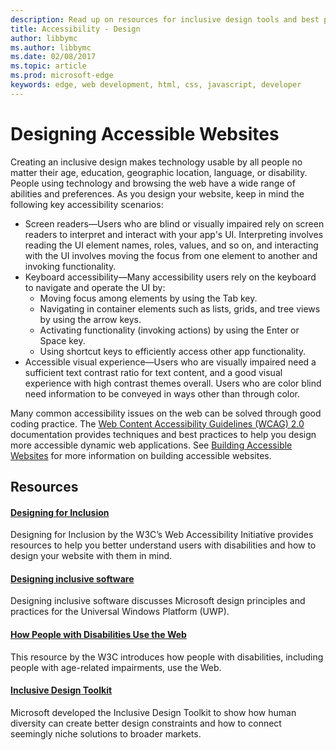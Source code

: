 ---description: Read up on resources for inclusive design tools and best practices.
title: Accessibility - Design
author: libbymc
ms.author: libbymc
ms.date: 02/08/2017
ms.topic: article
ms.prod: microsoft-edge
keywords: edge, web development, html, css, javascript, developer
---# Designing Accessible WebsitesCreating an inclusive design makes technology usable by all people no matter their age, education, geographic location, language, or disability. People using technology and browsing the web have a wide range of abilities and preferences. As you design your website, keep in mind the following key accessibility scenarios:* Screen readers—Users who are blind or visually impaired rely on screen readers to interpret and interact with your app's UI. Interpreting involves reading the UI element names, roles, values, and so on, and interacting with the UI involves moving the focus from one element to another and invoking functionality.* Keyboard accessibility—Many accessibility users rely on the keyboard to navigate and operate the UI by:  * Moving focus among elements by using the Tab key.  * Navigating in container elements such as lists, grids, and tree views by using the arrow keys.  * Activating functionality (invoking actions) by using the Enter or Space key.  * Using shortcut keys to efficiently access other app functionality.* Accessible visual experience—Users who are visually impaired need a sufficient text contrast ratio for text content, and a good visual experience with high contrast themes overall. Users who are color blind need information to be conveyed in ways other than through color.Many common accessibility issues on the web can be solved through good coding practice.  The [Web Content Accessibility Guidelines (WCAG) 2.0](https://www.w3.org/TR/WCAG20/) documentation provides techniques and best practices to help you design more accessible dynamic web applications. See [Building Accessible Websites](./build.md) for more information on building accessible websites.## Resources#### [Designing for Inclusion](http://www.w3.org/WAI/users/Overview.html)Designing for Inclusion by the W3C’s Web Accessibility Initiative provides resources to help you better understand users with disabilities and how to design your website with them in mind.#### [Designing inclusive software](https://msdn.microsoft.com/en-us/windows/uwp/accessibility/designing-inclusive-software)Designing inclusive software discusses Microsoft design principles and practices for the Universal Windows Platform (UWP).#### [How People with Disabilities Use the Web](https://www.w3.org/WAI/intro/people-use-web/Overview.html)This resource by the W3C introduces how people with disabilities, including people with age-related impairments, use the Web.#### [Inclusive Design Toolkit](https://www.microsoft.com/en-us/design/practice#howwemake-section)Microsoft developed the Inclusive Design Toolkit to show how human diversity can create better design constraints and how to connect seemingly niche solutions to broader markets.